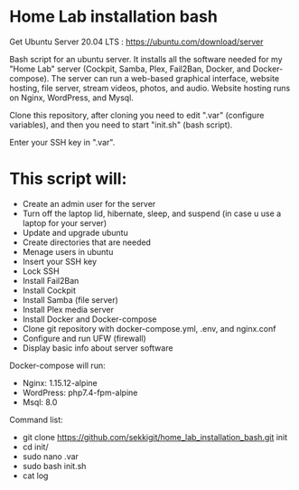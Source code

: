 # Home Lab installation bash

Get Ubuntu Server 20.04 LTS : https://ubuntu.com/download/server

Bash script for an ubuntu server. It installs all the software needed for my "Home Lab" server (Cockpit, Samba, Plex, Fail2Ban, Docker, and Docker-compose). The server can run a web-based graphical interface, website hosting, file server, stream videos, photos, and audio. Website hosting runs on Nginx, WordPress, and Mysql.

Clone this repository, after cloning you need to edit ".var" (configure variables), and then you need to start "init.sh" (bash script).

Enter your SSH key in ".var".

# This script will:

   - Create an admin user for the server
   - Turn off the laptop lid, hibernate, sleep, and suspend (in case u use a laptop for your server)
   - Update and upgrade ubuntu
   - Create directories that are needed
   - Menage users in ubuntu
   - Insert your SSH key
   - Lock SSH
   - Install Fail2Ban
   - Install Cockpit
   - Install Samba (file server)
   - Install Plex media server
   - Install Docker and Docker-compose
   - Clone git repository with docker-compose.yml, .env, and nginx.conf
   - Configure and run UFW (firewall)
   - Display basic info about server software

Docker-compose will run: 
   - Nginx: 1.15.12-alpine
   - WordPress: php7.4-fpm-alpine
   - Msql: 8.0

Command list:
   - git clone https://github.com/sekkigit/home_lab_installation_bash.git init
   - cd init/
   - sudo nano .var
   - sudo bash init.sh
   - cat log